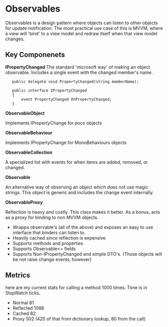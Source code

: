 # Observables

Observables is a design pattern where objects can listen to other objects for update notification. The most practical use case of this is MVVM, where a view will 'bind' to a view model and redraw itself when that view model changes.

## Key Componenets 

**IPropertyChanged**
The standard 'microsoft way' of making an object observable. Includes a single event with the changed member's name.
 
 `````
    public delegate void PropertyChanged(string memberName);

    public interface IPropertyChanged
    {
        event PropertyChanged OnPropertyChanged;
    }
 `````
 
**ObservableObject**

Implements IPropertyChange for poco objects
 
**ObservableBehaviour**

Implements IPropertyChange for MonoBehaviours objects

**ObservableCollection**

A specialized list with events for when items are added, removed, or changed.

**Observable**

An alternative way of observing an object which does not use magic strings. This object is generic and includes the change event internally.

**ObservableProxy**

Reflection is heavy and costly. This class makes it better. As a bonus, acts as a proxy for binding to non MVVM objects.

 - Wrapps observable's (all of the above) and exposes an easy to use interface that binders can listen to.
 - Heavily cached since reflection is expensive
 - Supports methods and properties
 - Supports Observable<> fields
 - Supports Non-IPropertyChanged and simple DTO's. (Those objects will be not raise change events, however)
 
 ## Metrics
 
 here are my current stats for calling a method 1000 times. Time is in StopWatch ticks.
 
 - Normal 81
 - Reflected 1088
 - Cached 82
 - Proxy 502 (420 of that from dictionary lookup, 80 from the call)
            
